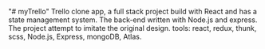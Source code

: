"# myTrello" 
Trello clone app, a full stack project build with React and has a state management system. The back-end written with Node.js and express. The project attempt to imitate the original design.
tools: react, redux, thunk, scss, Node.js, Express, mongoDB, Atlas.
